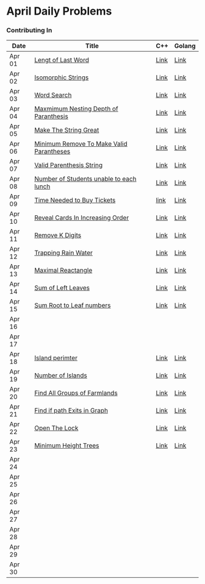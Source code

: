 # April Daily Problems

### Contributing In

| Date   | Title  | C++ | Golang |
|--------|--------|-----|------|
| Apr 01 | [Lengt of Last Word](https://leetcode.com/problems/length-of-last-word/)       |[Link](https://github.com/Abiji-2020/Leetcode-2024/tree/main/April/Abiji-2020/C%2B%2B/Length%20of%20Last%20Word%20In%20string)     | [Link](https://github.com/Abiji-2020/Leetcode-2024/tree/main/April/Abiji-2020/Golang%20/Length%20of%20Last%20Word%20In%20string)     |           
| Apr 02 | [Isomorphic Strings](https://leetcode.com/problems/isomorphic-strings/)       | [Link](https://github.com/Abiji-2020/Leetcode-2024/tree/main/April/Abiji-2020/C++/Isomorphic%20Strings)    | [Link](https://github.com/Abiji-2020/Leetcode-2024/tree/main/April/Abiji-2020/Golang%20/Isomorphic%20Strings)     |           
| Apr 03 | [Word Search ](https://leetcode.com/problems/word-search/)       |[Link](https://github.com/Abiji-2020/Leetcode-2024/tree/main/April/Abiji-2020/C%2B%2B/Word%20Search)     |[Link](https://github.com/Abiji-2020/Leetcode-2024/tree/main/April/Abiji-2020/Golang%20/Word%20Search)      |       
| Apr 04 | [Maxmimum Nesting Depth of Paranthesis](https://leetcode.com/problems/maximum-nesting-depth-of-the-parentheses/)        | [Link](https://github.com/Abiji-2020/Leetcode-2024/tree/main/April/Abiji-2020/C++/Maximum%20Nesting%20Depth%20of%20Paranthesis)    | [Link](https://github.com/Abiji-2020/Leetcode-2024/tree/main/April/Abiji-2020/Golang%20/Maximum%20Nesting%20Depth)    |        
| Apr 05 |[Make The String Great](https://leetcode.com/problems/make-the-string-great/)       |[Link](https://github.com/Abiji-2020/Leetcode-2024/tree/main/April/Abiji-2020/C++/Make%20The%20String%20Great)     | [Link](https://github.com/Abiji-2020/Leetcode-2024/tree/main/April/Abiji-2020/Golang%20/Make%20The%20String%20Great)     |         
| Apr 06 | [Minimum Remove To Make Valid Parantheses](https://leetcode.com/problems/minimum-remove-to-make-valid-parentheses/)       |[Link](https://github.com/Abiji-2020/Leetcode-2024/tree/main/April/Abiji-2020/C%2B%2B/Minimum%20Remove%20to%20Make%20Valid%20Paranthesis)     |[Link](https://github.com/Abiji-2020/Leetcode-2024/tree/main/April/Abiji-2020/Golang%20/Minimum%20Remove%20to%20Make%20Valid%20Parantheses)      |           
| Apr 07 | [Valid Parenthesis String](https://leetcode.com/problems/valid-parenthesis-string)       |[Link](https://github.com/Abiji-2020/Leetcode-2024/tree/main/April/Abiji-2020/C++/Valid%20Parenthesis%20String)     | [Link](https://github.com/Abiji-2020/Leetcode-2024/tree/main/April/Abiji-2020/Golang%20/Valid%20Parenthesis%20String)|            |        |      |      |
| Apr 08 | [Number of Students unable to each lunch](https://leetcode.com/problems/number-of-students-unable-to-eat-lunch/)       | [Link](https://github.com/Abiji-2020/Leetcode-2024/tree/main/April/Abiji-2020/C%2B%2B/Number%20of%20Students%20Unable%20to%20eat%20lunch)    |  [Link](https://github.com/Abiji-2020/Leetcode-2024/tree/main/April/Abiji-2020/Golang%20/Number%20of%20Students%20Unable%20to%20eat%20Lunch)    |            |        |      |      |
| Apr 09 | [Time Needed to Buy Tickets](https://leetcode.com/problems/time-needed-to-buy-tickets/)       | [link](https://github.com/Abiji-2020/Leetcode-2024/tree/main/April/Abiji-2020/C++/Time%20Needed%20to%20Buy%20Tickets)    | [Link](https://github.com/Abiji-2020/Leetcode-2024/tree/main/April/Abiji-2020/Golang%20/Time%20Needed%20to%20Buy%20Tickets)     |            |        |      |      |
| Apr 10 |[Reveal Cards In Increasing Order](https://leetcode.com/problems/reveal-cards-in-increasing-order/)        |[Link](https://github.com/Abiji-2020/Leetcode-2024/tree/main/April/Abiji-2020/C%2B%2B/Reveal%20Cards%20in%20Increasing%20order)     | [Link](https://github.com/Abiji-2020/Leetcode-2024/tree/main/April/Abiji-2020/Golang%20/Reveal%20Cards%20In%20Increasing%20Order)     |            |        |      |      |
| Apr 11 |  [Remove K Digits](https://leetcode.com/problems/remove-k-digits/)      | [Link](https://github.com/Abiji-2020/Leetcode-2024/tree/main/April/Abiji-2020/C%2B%2B/Remove%20K%20Digits)    |[Link](https://github.com/Abiji-2020/Leetcode-2024/tree/main/April/Abiji-2020/Golang%20/Remove%20K%20Digits)      |            |        |      |      |
| Apr 12 |[Trapping Rain Water](https://leetcode.com/problems/trapping-rain-water/)        |[Link](https://github.com/Abiji-2020/Leetcode-2024/tree/main/April/Abiji-2020/C%2B%2B/Trapping%20Rain%20Water)     | [Link](https://github.com/Abiji-2020/Leetcode-2024/tree/main/April/Abiji-2020/Golang%20/Trapping%20Rain%20water)     |            |        |      |      |
| Apr 13 | [Maximal Reactangle](https://leetcode.com/problems/maximal-rectangle/submissions/1233176122/)       | [Link](https://github.com/Abiji-2020/Leetcode-2024/tree/main/April/Abiji-2020/C++/Maximal%20Rectangle)    | [Link](https://github.com/Abiji-2020/Leetcode-2024/tree/main/April/Abiji-2020/Golang%20/Maximal%20Rectangle)     |            |        |      |      |
| Apr 14 |[Sum of Left Leaves](https://leetcode.com/problems/sum-of-left-leaves/)       | [Link](https://github.com/Abiji-2020/Leetcode-2024/tree/main/April/Abiji-2020/C++/Sum%20of%20Left%20Leaves)    |[Link](https://github.com/Abiji-2020/Leetcode-2024/tree/main/April/Abiji-2020/Golang%20/Sum%20of%20Left%20Leaves)      |            |        |      |      |
| Apr 15 | [Sum Root to Leaf numbers](https://leetcode.com/problems/sum-root-to-leaf-numbers)       | [Link](https://github.com/Abiji-2020/Leetcode-2024/tree/main/April/Abiji-2020/C++/Sum%20Root%20to%20Leaf%20Numbers)     | [Link](https://github.com/Abiji-2020/Leetcode-2024/tree/main/April/Abiji-2020/Golang%20/Sum%20Root%20to%20leaf%20Number)     |            |        |      |      |
| Apr 16 |        |     |      |            |        |      |      |
| Apr 17 |        |     |      |            |        |      |      |
| Apr 18 | [Island perimter](https://leetcode.com/problems/island-perimeter/submissions/1235838630/?envType=daily-question&envId=2024-04-18)       |[Link](https://github.com/Abiji-2020/Leetcode-2024/tree/main/April/Abiji-2020/C++/Island%20Perimeter)     | [Link](https://github.com/Abiji-2020/Leetcode-2024/tree/main/April/Abiji-2020/Golang%20/Islands%20Perimeter%20)     |            |        |      |      |
| Apr 19 |[Number of Islands](https://leetcode.com/problems/number-of-islands/?envType=daily-question&envId=2024-04-19)        | [Link](https://github.com/Abiji-2020/Leetcode-2024/tree/main/April/Abiji-2020/C++/Number%20of%20Islands)    |[Link](https://github.com/Abiji-2020/Leetcode-2024/tree/main/April/Abiji-2020/Golang%20/Number%20of%20Islands)      |            |        |      |      |
| Apr 20 |[Find All Groups of Farmlands](https://leetcode.com/problems/find-all-groups-of-farmland/?envType=daily-question&envId=2024-04-20)        | [Link](https://github.com/Abiji-2020/Leetcode-2024/tree/main/April/Abiji-2020/C++/Find%20All%20Groups%20of%20Farmland%20)    |[Link](https://github.com/Abiji-2020/Leetcode-2024/tree/main/April/Abiji-2020/Golang%20/Find%20All%20Groups%20of%20Farmlands)      |            |        |      |      |
| Apr 21 | [Find if path Exits in Graph](https://leetcode.com/problems/find-if-path-exists-in-graph/?envType=daily-question&envId=2024-04-21)       |[Link](https://github.com/Abiji-2020/Leetcode-2024/tree/main/April/Abiji-2020/C++/Find%20If%20Path%20Exists%20in%20Graph)     | [Link](https://github.com/Abiji-2020/Leetcode-2024/tree/main/April/Abiji-2020/Golang%20/Find%20If%20Path%20Exits%20in%20Graph)     |            |        |      |      |
| Apr 22 | [Open The Lock](https://leetcode.com/problems/open-the-lock/?envType=daily-question&envId=2024-04-22)        | [Link](https://github.com/Abiji-2020/Leetcode-2024/tree/main/April/Abiji-2020/C++/Open%20the%20Lock%20)    | [Link](https://github.com/Abiji-2020/Leetcode-2024/tree/main/April/Abiji-2020/Golang%20/Open%20the%20Lock)      |            |        |      |      |
| Apr 23 |[Minimum Height Trees](https://leetcode.com/problems/minimum-height-trees/)        | [Link](https://github.com/Abiji-2020/Leetcode-2024/tree/main/April/Abiji-2020/C++/Minimum%20Height%20Trees)    | [Link](https://github.com/Abiji-2020/Leetcode-2024/tree/main/April/Abiji-2020/Golang%20/Minimum%20Height%20Trees)      |            |        |      |      |
| Apr 24 |        |     |      |            |        |      |      |
| Apr 25 |        |     |      |            |        |      |      |
| Apr 26 |        |     |      |            |        |      |      |
| Apr 27 |        |     |      |            |        |      |      |
| Apr 28 |        |     |      |            |        |      |      |
| Apr 29 |        |     |      |            |        |      |      |
| Apr 30 |        |     |      |            |        |      |      |
